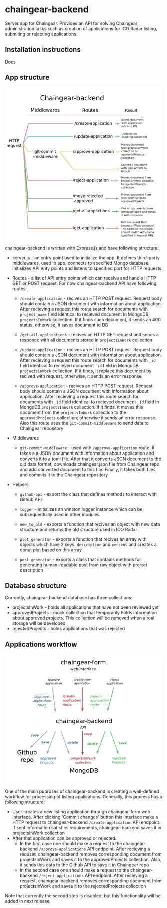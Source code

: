 # chaingear-backend
Server app for Chaingear. Provides an API for solving Chaingear administration tasks such as creation of applications for ICO Radar listing, submiting or rejecting applications. 

## Installation instructions
[Docs](https://docs.google.com/document/d/1w2y4RhL1VWloq9S_0_2KS0EyocXRJH22XkIAaV7oMHI/edit?usp=sharing)

## App structure
![architecture scheme](https://github.com/cyberFund/chaingear-backend/blob/master/docs/arch_scheme.png)
chaingear-backend is written with Express.js and have following structure:
* server.js - an entry point used to initialize the app. It defines third-party middlewares, used in app, connects to specified Mongo database, initislizes API enty points and listens to specified port for HTTP requests
* Routes - a list of API entry points which can receive and handle HTTP GET or POST request. For now chaingear-backend API have following routes:

  * `/create-application` - recives an HTTP POST request. Request body should contain a JSON document with information about application. After recieving a request this route search for documents with `project_name` field identical to recieved document in MongoDB `projectsInWork` collection. If it finds such document, it sends an 400 status, otherwise, it saves document to DB

  * `/get-all-applications` - recives an HTTP GET request and sends a responce with all documents stored in `projectsInWork` collection

  * `/update-application` - recives an HTTP POST request. Request body should contain a JSON document with information about application. After recieving a request this route search for documents with `_id` field identical to recieved document `_id` field in MongoDB `projectsInWork` collection. If it finds, it replace this document by recived with request, otherwise, it sends an error response

  * `/approve-application` - recives an HTTP POST request. Request body should contain a JSON document with information about application. After recieving a request this route search for documents with `_id` field identical to recieved document `_id` field in MongoDB `projectsInWork` collection. If it finds, it moves this document from the `projectsInWork` collection to the `approvedProjects` collection; otherwise it sends an error response. Also this route uses the `git-commit-middleware` to send data to Chaingear repository

* Middlewares

  * `git-commit-middleware` - used with `/approve-application` route. It takes a a JSON document with information about application and converts it to a toml file. After that it converts JSON document to the old data format, downloads chaingear.json file from Chaingear repo and add converted document to this file. Finally, it takes both files and commits it to the Chaingear repository 

* Helpers

  * `github-api` - export the class that defines methods to interact with Github API

  * `logger` - initializes an winston logger instance which can be subsequentially used in other modules 

  * `new_to_old` - exports a function that recives an object with new data structure and returns the old structure used in ICO Radar

  * `plot_generator` - exports a function that recives an array with objects which have 2 keys: `description` and `percent` and creates a donut plot based on this array

  * `post-generator`  - exports a class that contains methods for generating human-readable post from raw object with project description

## Database structure
Currently, chaingear-backend database has three collections:
* projectsInWork - holds all applications that have not been reviewed yet
* approvedProjects - mock collection that temporarily holds information about approved projects. This collection will be removed when a real storage will be developed
* rejectedProjects - holds applications that was rejected

## Applications workflow
![](https://raw.githubusercontent.com/cyberFund/chaingear-backend/master/docs/api1.png)

One of the main puproses of chaingear-backend is creating a well-defined workflow for processing of listing applications. Generally, this process has a following structure:
* User creates a new listing application through chaingear-form web interface. After clicking 'Commit changes' button this interface make a HTTP request to chaingear-backend `/create-application` API endpoint. If sent information satisfies requirements, chaingear-backend saves it in projectsInWork collection
* After that application can be approved or rejected. 
  * In the first case one should make a request to the chaingear-backend `/approve-applications` API endpoint. After recieving a requset, chaingear-backend removes corresponding document from projectsInWork and saves it to the approvedProjects collection. Also, it sends this data to the Github API to save it in Chaingear repo
  * In the second case one should make a request to the chaingear-backend `/reject-applications` API endpoint. After recieving a request, chaingear-backend removes corresponding document from projectsInWork and saves it to the rejectedProjects collection
  
Note that currently the second step is disabled; but this functionality will be added in next release
